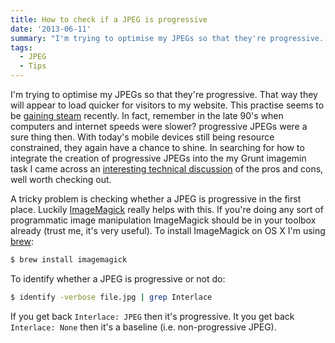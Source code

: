 ```yaml
---
title: How to check if a JPEG is progressive
date: '2013-06-11'
summary: "I'm trying to optimise my JPEGs so that they're progressive. That way they will appear to load quicker for visitors to my website. This practise seems to be [gaining steam](http:&#47;&#47;calendar.perfplanet.com&#47;2012&#47;progressive-jpegs-a-new-best-practice&#47;) recently. In fact, remember in the late 90's when computers and internet speeds were slower? progressive JPEGs were a sure thing then. With today's mobile devices still being resource constrained, they again have a chance to shine. In searching for how to integrate the creation of progressive JPEGs into the my Grunt imagemin task I came across an [interesting technical discussion]((https:&#47;&#47;github.com&#47;yeoman&#47;yeoman&#47;issues&#47;810)) of the pros and cons, well worth checking out. \r\n\r\nA tricky problem is checking whether a JPEG is progressive in the first place. "
tags:
  - JPEG
  - Tips
---
```

I'm trying to optimise my JPEGs so that they're progressive. That way they will appear to load quicker for visitors to my website. This practise seems to be [gaining steam](http://calendar.perfplanet.com/2012/progressive-jpegs-a-new-best-practice/) recently. In fact, remember in the late 90's when computers and internet speeds were slower? progressive JPEGs were a sure thing then. With today's mobile devices still being resource constrained, they again have a chance to shine. In searching for how to integrate the creation of progressive JPEGs into the my Grunt imagemin task I came across an [interesting technical discussion]((https://github.com/yeoman/yeoman/issues/810)) of the pros and cons, well worth checking out.

A tricky problem is checking whether a JPEG is progressive in the first place. Luckily [ImageMagick](http://www.imagemagick.org/) really helps with this. If you're doing any sort of programmatic image manipulation ImageMagick should be in your toolbox already (trust me, it's very useful). To install ImageMagick on OS X I'm using [brew](http://mxcl.github.io/homebrew/):

```bash
$ brew install imagemagick
```

To identify whether a JPEG is progressive or not do:

```bash
$ identify -verbose file.jpg | grep Interlace
```

If you get back `Interlace: JPEG` then it's progressive. It you get back `Interlace: None` then it's a baseline (i.e. non-progressive JPEG).
